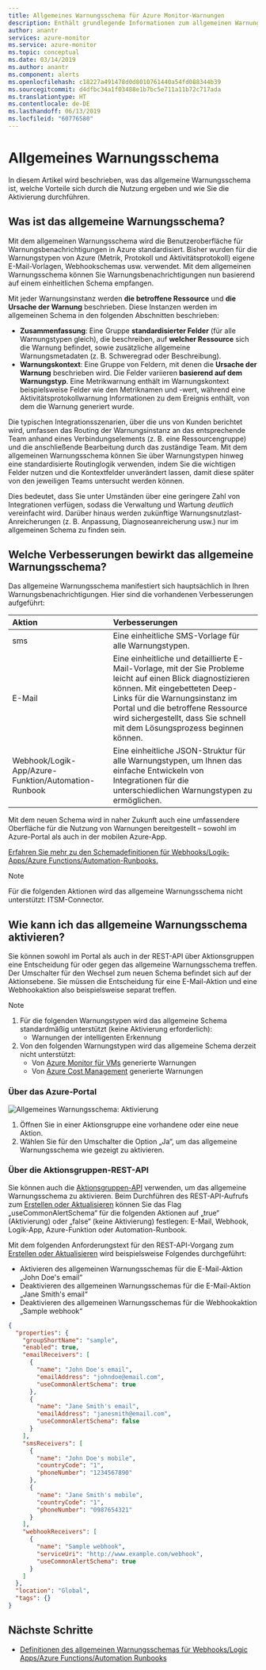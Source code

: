 ```yaml
---
title: Allgemeines Warnungsschema für Azure Monitor-Warnungen
description: Enthält grundlegende Informationen zum allgemeinen Warnungsschema, zu den Vorteilen der Nutzung und zur Vorgehensweise bei der Aktivierung.
author: anantr
services: azure-monitor
ms.service: azure-monitor
ms.topic: conceptual
ms.date: 03/14/2019
ms.author: anantr
ms.component: alerts
ms.openlocfilehash: c18227a491478d0d8010761440a54fd088344b39
ms.sourcegitcommit: d4dfbc34a1f03488e1b7bc5e711a11b72c717ada
ms.translationtype: HT
ms.contentlocale: de-DE
ms.lasthandoff: 06/13/2019
ms.locfileid: "60776580"
---
```

# <a name="common-alert-schema"></a>Allgemeines Warnungsschema

In diesem Artikel wird beschrieben, was das allgemeine Warnungsschema ist, welche Vorteile sich durch die Nutzung ergeben und wie Sie die Aktivierung durchführen.

## <a name="what-is-the-common-alert-schema"></a>Was ist das allgemeine Warnungsschema?

Mit dem allgemeinen Warnungsschema wird die Benutzeroberfläche für Warnungsbenachrichtigungen in Azure standardisiert. Bisher wurden für die Warnungstypen von Azure (Metrik, Protokoll und Aktivitätsprotokoll) eigene E-Mail-Vorlagen, Webhookschemas usw. verwendet. Mit dem allgemeinen Warnungsschema können Sie Warnungsbenachrichtigungen nun basierend auf einem einheitlichen Schema empfangen.

Mit jeder Warnungsinstanz werden **die betroffene Ressource** und **die Ursache der Warnung** beschrieben. Diese Instanzen werden im allgemeinen Schema in den folgenden Abschnitten beschrieben:
* **Zusammenfassung**: Eine Gruppe **standardisierter Felder** (für alle Warnungstypen gleich), die beschreiben, auf **welcher Ressource** sich die Warnung befindet, sowie zusätzliche allgemeine Warnungsmetadaten (z. B. Schweregrad oder Beschreibung). 
* **Warnungskontext**: Eine Gruppe von Feldern, mit denen die **Ursache der Warnung** beschrieben wird. Die Felder variieren **basierend auf dem Warnungstyp**. Eine Metrikwarnung enthält im Warnungskontext beispielsweise Felder wie den Metriknamen und -wert, während eine Aktivitätsprotokollwarnung Informationen zu dem Ereignis enthält, von dem die Warnung generiert wurde. 

Die typischen Integrationsszenarien, über die uns von Kunden berichtet wird, umfassen das Routing der Warnungsinstanz an das entsprechende Team anhand eines Verbindungselements (z. B. eine Ressourcengruppe) und die anschließende Bearbeitung durch das zuständige Team. Mit dem allgemeinen Warnungsschema können Sie über Warnungstypen hinweg eine standardisierte Routinglogik verwenden, indem Sie die wichtigen Felder nutzen und die Kontextfelder unverändert lassen, damit diese später von den jeweiligen Teams untersucht werden können.

Dies bedeutet, dass Sie unter Umständen über eine geringere Zahl von Integrationen verfügen, sodass die Verwaltung und Wartung _deutlich_ vereinfacht wird. Darüber hinaus werden zukünftige Warnungsnutzlast-Anreicherungen (z. B. Anpassung, Diagnoseanreicherung usw.) nur im allgemeinen Schema zu finden sein.

## <a name="what-enhancements-does-the-common-alert-schema-bring"></a>Welche Verbesserungen bewirkt das allgemeine Warnungsschema?

Das allgemeine Warnungsschema manifestiert sich hauptsächlich in Ihren Warnungsbenachrichtigungen. Hier sind die vorhandenen Verbesserungen aufgeführt:

| Aktion | Verbesserungen|
|:---|:---|
| sms | Eine einheitliche SMS-Vorlage für alle Warnungstypen. |
| E-Mail | Eine einheitliche und detaillierte E-Mail-Vorlage, mit der Sie Probleme leicht auf einen Blick diagnostizieren können. Mit eingebetteten Deep-Links für die Warnungsinstanz im Portal und die betroffene Ressource wird sichergestellt, dass Sie schnell mit dem Lösungsprozess beginnen können. |
| Webhook/Logik-App/Azure-Funktion/Automation-Runbook | Eine einheitliche JSON-Struktur für alle Warnungstypen, um Ihnen das einfache Entwickeln von Integrationen für die unterschiedlichen Warnungstypen zu ermöglichen. |

Mit dem neuen Schema wird in naher Zukunft auch eine umfassendere Oberfläche für die Nutzung von Warnungen bereitgestellt – sowohl im Azure-Portal als auch in der mobilen Azure-App. 

[Erfahren Sie mehr zu den Schemadefinitionen für Webhooks/Logik-Apps/Azure Functions/Automation-Runbooks.](https://aka.ms/commonAlertSchemaDefinitions)

> [!NOTE]
> Für die folgenden Aktionen wird das allgemeine Warnungsschema nicht unterstützt: ITSM-Connector.

## <a name="how-do-i-enable-the-common-alert-schema"></a>Wie kann ich das allgemeine Warnungsschema aktivieren?

Sie können sowohl im Portal als auch in der REST-API über Aktionsgruppen eine Entscheidung für oder gegen das allgemeine Warnungsschema treffen. Der Umschalter für den Wechsel zum neuen Schema befindet sich auf der Aktionsebene. Sie müssen die Entscheidung für eine E-Mail-Aktion und eine Webhookaktion also beispielsweise separat treffen.

> [!NOTE]
> 1. Für die folgenden Warnungstypen wird das allgemeine Schema standardmäßig unterstützt (keine Aktivierung erforderlich):
>     * Warnungen der intelligenten Erkennung
> 1. Von den folgenden Warnungstypen wird das allgemeine Schema derzeit nicht unterstützt:
>     * Von [Azure Monitor für VMs](https://docs.microsoft.com/azure/azure-monitor/insights/vminsights-overview) generierte Warnungen
>     * Von [Azure Cost Management](https://docs.microsoft.com/azure/billing/billing-cost-management-budget-scenario) generierte Warnungen

### <a name="through-the-azure-portal"></a>Über das Azure-Portal

![Allgemeines Warnungsschema: Aktivierung](media/alerts-common-schema/portal-opt-in.png)

1. Öffnen Sie in einer Aktionsgruppe eine vorhandene oder eine neue Aktion. 
1. Wählen Sie für den Umschalter die Option „Ja“, um das allgemeine Warnungsschema wie gezeigt zu aktivieren.

### <a name="through-the-action-groups-rest-api"></a>Über die Aktionsgruppen-REST-API

Sie können auch die [Aktionsgruppen-API](https://docs.microsoft.com/rest/api/monitor/actiongroups) verwenden, um das allgemeine Warnungsschema zu aktivieren. Beim Durchführen des REST-API-Aufrufs zum [Erstellen oder Aktualisieren](https://docs.microsoft.com/rest/api/monitor/actiongroups/createorupdate) können Sie das Flag „useCommonAlertSchema“ für die folgenden Aktionen auf „true“ (Aktivierung) oder „false“ (keine Aktivierung) festlegen: E-Mail, Webhook, Logik-App, Azure-Funktion oder Automation-Runbook.

Mit dem folgenden Anforderungstext für den REST-API-Vorgang zum [Erstellen oder Aktualisieren](https://docs.microsoft.com/rest/api/monitor/actiongroups/createorupdate) wird beispielsweise Folgendes durchgeführt:

* Aktivieren des allgemeinen Warnungsschemas für die E-Mail-Aktion „John Doe's email“
* Deaktivieren des allgemeinen Warnungsschemas für die E-Mail-Aktion „Jane Smith's email“
* Deaktivieren des allgemeinen Warnungsschemas für die Webhookaktion „Sample webhook“

```json
{
  "properties": {
    "groupShortName": "sample",
    "enabled": true,
    "emailReceivers": [
      {
        "name": "John Doe's email",
        "emailAddress": "johndoe@email.com",
        "useCommonAlertSchema": true
      },
      {
        "name": "Jane Smith's email",
        "emailAddress": "janesmith@email.com",
        "useCommonAlertSchema": false
      }
    ],
    "smsReceivers": [
      {
        "name": "John Doe's mobile",
        "countryCode": "1",
        "phoneNumber": "1234567890"
      },
      {
        "name": "Jane Smith's mobile",
        "countryCode": "1",
        "phoneNumber": "0987654321"
      }
    ],
    "webhookReceivers": [
      {
        "name": "Sample webhook",
        "serviceUri": "http://www.example.com/webhook",
        "useCommonAlertSchema": true
      }
    ]
  },
  "location": "Global",
  "tags": {}
}
```





## <a name="next-steps"></a>Nächste Schritte

- [Definitionen des allgemeinen Warnungsschemas für Webhooks/Logic Apps/Azure Functions/Automation Runbooks](https://aka.ms/commonAlertSchemaDefinitions)



